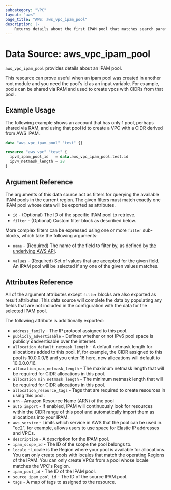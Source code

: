 ```yaml
---
subcategory: "VPC"
layout: "aws"
page_title: "AWS: aws_vpc_ipam_pool"
description: |-
    Returns details about the first IPAM pool that matches search parameters provided.
---
```


# Data Source: aws_vpc_ipam_pool

`aws_vpc_ipam_pool` provides details about an IPAM pool.

This resource can prove useful when an ipam pool was created in another root
module and you need the pool's id as an input variable. For example, pools
can be shared via RAM and used to create vpcs with CIDRs from that pool.

## Example Usage

The following example shows an account that has only 1 pool, perhaps shared
via RAM, and using that pool id to create a VPC with a CIDR derived from
AWS IPAM.

```terraform
data "aws_vpc_ipam_pool" "test" {}

resource "aws_vpc" "test" {
  ipv4_ipam_pool_id   = data.aws_vpc_ipam_pool.test.id
  ipv4_netmask_length = 28
}
```

## Argument Reference

The arguments of this data source act as filters for querying the available
IPAM pools in the current region. The given filters must match exactly one
IPAM pool whose data will be exported as attributes.

* `id` - (Optional) The ID of the specific IPAM pool to retrieve.
* `filter` - (Optional) Custom filter block as described below.

More complex filters can be expressed using one or more `filter` sub-blocks,
which take the following arguments:

* `name` - (Required) The name of the field to filter by, as defined by
  [the underlying AWS API](https://docs.aws.amazon.com/AWSEC2/latest/APIReference/API_DescribeIpamPools.html).

* `values` - (Required) Set of values that are accepted for the given field.
  An IPAM pool will be selected if any one of the given values matches.

## Attributes Reference

All of the argument attributes except `filter` blocks are also exported as
result attributes. This data source will complete the data by populating
any fields that are not included in the configuration with the data for
the selected IPAM pool.

The following attribute is additionally exported:

* `address_family` - The IP protocol assigned to this pool.
* `publicly_advertisable` - Defines whether or not IPv6 pool space is publicly ∂advertisable over the internet.
* `allocation_default_netmask_length` - A default netmask length for allocations added to this pool. If, for example, the CIDR assigned to this pool is 10.0.0.0/8 and you enter 16 here, new allocations will default to 10.0.0.0/16.
* `allocation_max_netmask_length` - The maximum netmask length that will be required for CIDR allocations in this pool.
* `allocation_min_netmask_length` - The minimum netmask length that will be required for CIDR allocations in this pool.
* `allocation_resource_tags` - Tags that are required to create resources in using this pool.
* `arn` - Amazon Resource Name (ARN) of the pool
* `auto_import` - If enabled, IPAM will continuously look for resources within the CIDR range of this pool and automatically import them as allocations into your IPAM.
* `aws_service` - Limits which service in AWS that the pool can be used in. "ec2", for example, allows users to use space for Elastic IP addresses and VPCs.
* `description` - A description for the IPAM pool.
* `ipam_scope_id` - The ID of the scope the pool belongs to.
* `locale` - Locale is the Region where your pool is available for allocations. You can only create pools with locales that match the operating Regions of the IPAM. You can only create VPCs from a pool whose locale matches the VPC's Region.
* `ipam_pool_id` - The ID of the IPAM pool.
* `source_ipam_pool_id` - The ID of the source IPAM pool.
* `tags` - A map of tags to assigned to the resource.
